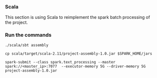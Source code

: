 ### Scala
This section is using Scala to reimplement the spark batch processing of the project. 

### Run the commands
`./scala/sbt assembly`  

`cp scala/target/scala-2.11/project-assembly-1.0.jar $SPARK_HOME/jars`  

`spark-submit --class spark.text_processing --master spark://<master_ip>:7077  --executor-memory 5G --driver-memory 5G project-assembly-1.0.jar`